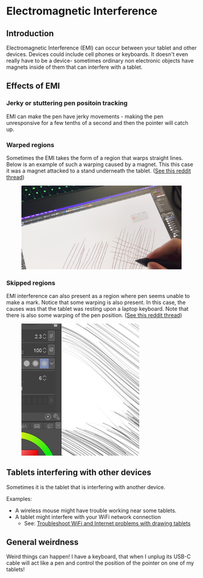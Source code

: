 # Electromagnetic Interference

## Introduction

Electromagnetic Interference (EMI) can occur between your tablet and other devices. Devices could include cell phones or keyboards. It doesn't even really have to be a device- sometimes ordinary non electronic objects have magnets inside of them that can interfere with a tablet.

## Effects of EMI

### **Jerky or stuttering pen positoin tracking**

EMI can make the pen have jerky movements - making the pen unresponsive for a few tenths of a second and then the pointer will catch up.

### **Warped regions**

Sometimes the EMI takes the form of a region that warps straight lines. Below is an example of such a warping caused by a magnet. This this case it was a magnet attacked to a stand underneath the tablet. ([See this reddit thread](https://www.reddit.com/r/huion/comments/13yef7f/kamvas\_13\_digitizer\_problem/))

<div align="left">

<figure><img src="../../.gitbook/assets/EMI_warping_1.png" alt="" width="563"><figcaption></figcaption></figure>

</div>

### **Skipped regions**

EMI interference can also present as a region where pen seems unable to make a mark. Notice that some warping is also present. In this case, the causes was that the tablet was resting upon a laptop keyboard. Note that there is also some warping of the pen position. ([See this reddit thread](https://www.reddit.com/r/XPpen/comments/14joyq5/pen\_skips\_across\_the\_screen\_in\_certain\_spots\_help/))

<div align="left">

<figure><img src="../../.gitbook/assets/p7asi002ne8b1.jpg" alt="" width="312"><figcaption></figcaption></figure>

</div>

## Tablets interfering with other devices

Sometimes it is the tablet that is interfering with another device.

Examples:

* A wireless mouse might have trouble working near some tablets.
* A tablet might interfere with your WiFi network connection
  * See: [Troubleshoot WiFi and Internet problems with drawing tablets](../../troubleshooting/troubleshoot-wifi-and-internet-problems-with-drawing-tablets.md)&#x20;

## General weirdness

Weird things can happen! I have a keyboard, that when I unplug its USB-C cable will act like a pen and control the position of the pointer on one of my tablets!
